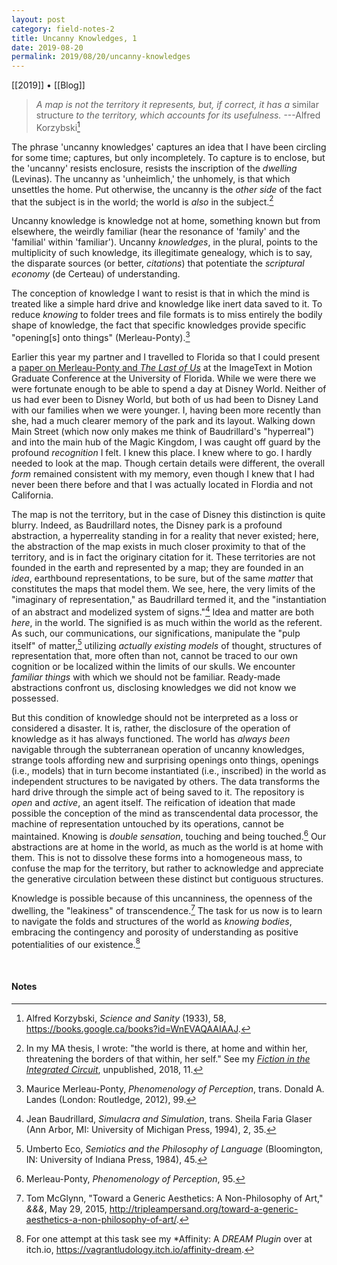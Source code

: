 ```yaml
---
layout: post
category: field-notes-2
title: Uncanny Knowledges, 1
date: 2019-08-20
permalink: 2019/08/20/uncanny-knowledges
---
```


[[2019]] • [[Blog]]

> *A map is not the territory it represents, but, if correct, it has a* similar structure *to the territory, which accounts for its usefulness.* ---Alfred Korzybski[^1]

The phrase 'uncanny knowledges' captures an idea that I have been circling for some time; captures, but only incompletely. To capture is to enclose, but the 'uncanny' resists enclosure, resists the inscription of the *dwelling* (Levinas). The uncanny as 'unheimlich,' the unhomely, is that which unsettles the home. Put otherwise, the uncanny is the *other side* of the fact that the subject is in the world; the world is *also* in the subject.[^2]

Uncanny knowledge is knowledge not at home, something known but from elsewhere, the weirdly familiar (hear the resonance of 'family' and the 'familial' within 'familiar'). Uncanny *knowledges*, in the plural, points to the multiplicity of such knowledge, its illegitimate genealogy, which is to say, the disparate sources (or better, *citations*) that potentiate the *scriptural economy* (de Certeau) of understanding.

The conception of knowledge I want to resist is that in which the mind is treated like a simple hard drive and knowledge like inert data saved to it. To reduce *knowing* to folder trees and file formats is to miss entirely the bodily shape of knowledge, the fact that specific knowledges provide specific "opening\[s\] onto things" (Merleau-Ponty).[^3]

Earlier this year my partner and I travelled to Florida so that I could present a [paper on Merleau-Ponty and *The Last of Us*](https://www.academia.edu/38800196/Bodies_in_Form_Motricity_Across_Mediums_in_The_Last_of_Us_and_The_Last_of_Us_American_Dreams) at the ImageText in Motion Graduate Conference at the University of Florida. While we were there we were fortunate enough to be able to spend a day at Disney World. Neither of us had ever been to Disney World, but both of us had been to Disney Land with our families when we were younger. I, having been more recently than she, had a much clearer memory of the park and its layout. Walking down Main Street (which now only makes me think of Baudrillard's "hyperreal") and into the main hub of the Magic Kingdom, I was caught off guard by the profound *recognition* I felt. I knew this place. I knew where to go. I hardly needed to look at the map. Though certain details were different, the overall *form* remained consistent with my memory, even though I knew that I had never been there before and that I was actually located in Flordia and not California.

The map is not the territory, but in the case of Disney this distinction is quite blurry. Indeed, as Baudrillard notes, the Disney park is a profound abstraction, a hyperreality standing in for a reality that never existed; here, the abstraction of the map exists in much closer proximity to that of the territory, and is in fact the originary citation for it. These territories are not founded in the earth and represented by a map; they are founded in an *idea*, earthbound representations, to be sure, but of the same *matter* that constitutes the maps that model them. We see, here, the very limits of the "imaginary of representation," as Baudrillard termed it, and the "instantiation of an abstract and modelized system of signs."[^4] Idea and matter are both *here*, in the world. The signified is as much within the world as the referent. As such, our communications, our significations, manipulate the "pulp itself" of matter,[^5] utilizing *actually existing models* of thought, structures of representation that, more often than not, cannot be traced to our own cognition or be localized within the limits of our skulls. We encounter *familiar things* with which we should not be familiar. Ready-made abstractions confront us, disclosing knowledges we did not know we possessed.

But this condition of knowledge should not be interpreted as a loss or considered a disaster. It is, rather, the disclosure of the operation of knowledge as it has always functioned. The world has *always been* navigable through the subterranean operation of uncanny knowledges, strange tools affording new and surprising openings onto things, openings (i.e., models) that in turn become instantiated (i.e., inscribed) in the world as independent structures to be navigated by others. The data transforms the hard drive through the simple act of being saved to it. The repository is *open* and *active*, an agent itself. The reification of ideation that made possible the conception of the mind as transcendental data processor, the machine of representation untouched by its operations, cannot be maintained. Knowing is *double sensation*, touching and being touched.[^6] Our abstractions are at home in the world, as much as the world is at home with them. This is not to dissolve these forms into a homogeneous mass, to confuse the map for the territory, but rather to acknowledge and appreciate the generative circulation between these distinct but contiguous structures.

Knowledge is possible because of this uncanniness, the openness of the dwelling, the "leakiness" of transcendence.[^7] The task for us now is to learn to navigate the folds and structures of the world as *knowing bodies*, embracing the contingency and porosity of understanding as positive potentialities of our existence.[^8]

<br>

#### Notes

[^1]: Alfred Korzybski, *Science and Sanity* (1933), 58, <https://books.google.ca/books?id=WnEVAQAAIAAJ>.

[^2]: In my MA thesis, I wrote: "the world is there, at home and within her, threatening the borders of that within, her self." See my *[Fiction in the Integrated Circuit](https://www.academia.edu/40272048/Fiction_in_the_Integrated_Circuit)*, unpublished, 2018, 11.

[^3]: Maurice Merleau-Ponty, *Phenomenology of Perception*, trans. Donald A. Landes (London: Routledge, 2012), 99.

[^4]: Jean Baudrillard, *Simulacra and Simulation*, trans. Sheila Faria Glaser (Ann Arbor, MI: University of Michigan Press, 1994), 2, 35.

[^5]: Umberto Eco, *Semiotics and the Philosophy of Language* (Bloomington, IN: University of Indiana Press, 1984), 45.

[^6]: Merleau-Ponty, *Phenomenology of Perception*, 95.

[^7]: Tom McGlynn, "Toward a Generic Aesthetics: A Non-Philosophy of Art," *&&&*, May 29, 2015, <http://tripleampersand.org/toward-a-generic-aesthetics-a-non-philosophy-of-art/>.

[^8]: For one attempt at this task see my *Affinity: A *DREAM Plugin* over at itch.io, <https://vagrantludology.itch.io/affinity-dream>.
